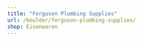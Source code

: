 ```yaml
---
title: "Ferguson Plumbing Supplies"
url: /boulder/ferguson-plumbing-supplies/
shop: Eisenwaren
---
```

